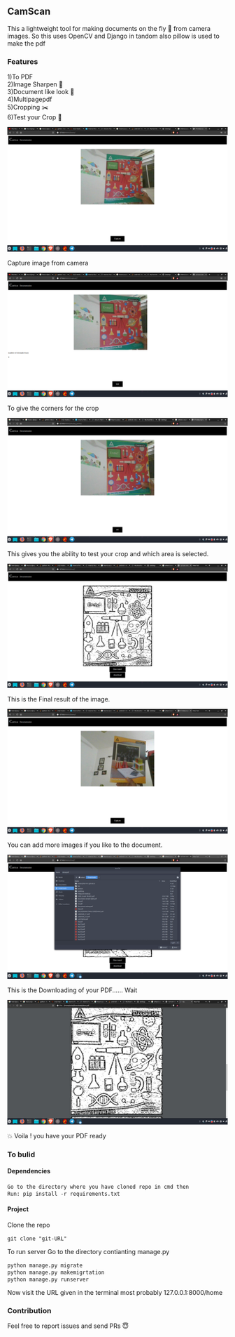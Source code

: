 ## CamScan
This a lightweight tool for making documents on the fly :running: from camera images.
So this uses OpenCV and Django in tandom also pillow is used to make the pdf

### Features
1)To PDF<br>
2)Image Sharpen :mag_right:<br>
3)Document like look :page_with_curl:<br>
4)Multipagepdf<br>
5)Cropping :scissors:<br>
6)Test your Crop :corn:<br>

<img src="images/6th.png">

Capture image from camera

<img src="images/7th.png">

To give the corners for the crop

<img src="images/8th.png">

This gives you the ability to test your crop and which area is selected.

<img src="images/9th.png">

This is the Final result of the image.

<img src="images/10th.png">

You can add more images if you like to the document.

<img src="images/11th.png">

This is the Downloading of your PDF...... Wait

<img src="images/12th.png">


:boom: Voila ! you have your PDF ready


### To bulid

#### Dependencies
```
Go to the directory where you have cloned repo in cmd then 
Run: pip install -r requirements.txt
```

#### Project

Clone the repo
```
git clone "git-URL"
```

To run server
Go to the directory contianting manage.py
```
python manage.py migrate
python manage.py makemigrtation
python manage.py runserver
```

Now visit the URL given in the terminal most probably 127.0.0.1:8000/home

### Contribution
Feel free to report issues and send PRs :innocent:
